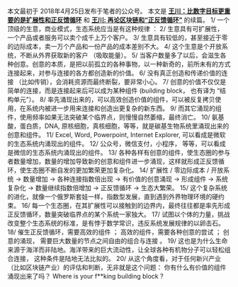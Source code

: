本文最初于 2018年4月25日发布于笔者的公众号。
本文是 **[王川：比数字目标更重要的是扩展性和正反馈循环](https://chuan.us/archives/<https:/chuan.us/archives/378>)**
和 **[王川: 再论区块链和“正反馈循环”](https://chuan.us/archives/<https:/chuan.us/archives/356>)**
的续篇。
1/ 一个顶级的生意，商业模式，生态系统应当是有这种规律 ：
2/ 生意具有可扩展性， 一个产品或者服务可以卖个成千上万个客户。
3/ 生意具有较低的，甚至接近于零的边际成本，卖一万个产品和一份产品的成本差别不大。
4/ 这个生意是个开放系统，不断从外界获取新的客户 （吸取能量）。
5/ 当客户数量多了以后，会滋生各种创意。创意的本质，是把以前孤立的各种事物，以一种新奇的，前所未有的方式连接起来，对参与连接的各方都创造新的价值。
6/ 没有真正创造和传递价值的连接 （比如传销），会消耗资源而最终断裂，要非常小心。
7/ 创意的价值不仅仅是简单的连接，而是连接起来后可以成为某种组件 (building block， 也有译为 “结构单元”）。
8/ 率先涌现出来的，可以高效创造价值的组件，可以被反复拷贝使用，在系统内被进一步用来连接和创造出更复杂的新东西。
9/ 而其它涌现的组件，使用频率如果无法突破某个临界点，则慢慢自然萎缩，最终消亡。
10/ 氨基酸，蛋白质，DNA, 原核细胞，真核细胞，等等，就是碳基生物系统里涌现出来的创意和组件。
11/ Excel, Word, Powerpoint, Internet Explorer, 可以看成是微软的生态系统内涌现出的组件。
12/ 公众号，微信支付，小程序， 等等，可以看成是微信的生态系统内涌现出的组件。
13/ 各种各样有创意的组件，使生态圈的参与者数量增加，数量的增加导致新的创意和组件进一步涌现，这样就形成正反馈循环，使生态圈不断自发的更加繁荣更加复杂化。
14/ 扩展性 / 零边际成本 / 开放系统 → 数量增加 → 各种连接指数倍出现 → 有价值的创意涌现 → 形成组件 → 系统复杂化 → 数量继续指数倍增加 → 正反馈循环 → 生态大繁荣。
15/ 这个复杂系统的进化，就像一个俄罗斯套娃一样，指数型发展，直到遇到外界物理环境的硬约束。
16/ 每一个生态圈，在其扩展性可以接触到的边界内，最终往往都是率先形成正反馈循环，数量突破临界点的某个系统一家独大。
17/ 试图以个体的力量，挑战改变整个生态系统的标准，是有悖于数学常识，违反系统发展规律的以卵击石。
18/ 催生正反馈循环，需要高效的组件 ； 高效的组件，需要各种创意的尝试 ； 创意的涌现， 需要巨大数量的节点之间自由的组合与连接 。
19/ 这也是为什么生命来源于海洋而非陆地。海洋带来的巨大流动性，让全球各种有机物分子可以轻松组合连接， 这种条件是陆地无法比拟的。
20/ 从这个角度看，对于任何新兴产业 （比如区块链产业）的评估和判断，无非就是这个问题： 你有什么有价值的组件涌现出来了吗？ Where is your f**king building block ?
